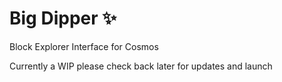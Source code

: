 # Big Dipper :sparkles:

Block Explorer Interface for Cosmos

Currently a WIP please check back later for updates and launch

